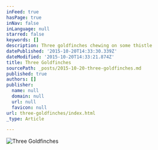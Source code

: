 ```yaml
---
inFeed: true
hasPage: true
inNav: false
inLanguage: null
starred: false
keywords: []
description: Three goldfinches chewing on some thistle
datePublished: '2015-10-20T14:33:30.339Z'
dateModified: '2015-10-20T14:33:21.874Z'
title: Three Goldfinches
sourcePath: _posts/2015-10-20-three-goldfinches.md
published: true
authors: []
publisher:
  name: null
  domain: null
  url: null
  favicon: null
url: three-goldfinches/index.html
_type: Article

---
```

![Three Goldfinches](https://the-grid-user-content.s3-us-west-2.amazonaws.com/8bf0a1d0-2570-4cb2-8063-f0dd248308b5.jpg)